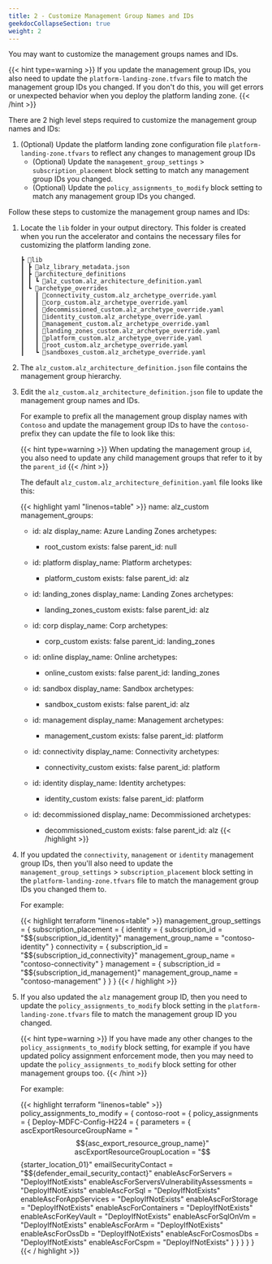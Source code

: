 ```yaml
---
title: 2 - Customize Management Group Names and IDs
geekdocCollapseSection: true
weight: 2
---
```


You may want to customize the management groups names and IDs.

{{< hint type=warning >}}
If you update the management group IDs, you also need to update the `platform-landing-zone.tfvars` file to match the management group IDs you changed. If you don't do this, you will get errors or unexpected behavior when you deploy the platform landing zone.
{{< /hint >}}

There are 2 high level steps required to customize the management group names and IDs:

1. (Optional) Update the platform landing zone configuration file `platform-landing-zone.tfvars` to reflect any changes to management group IDs
    - (Optional) Update the `management_group_settings` > `subscription_placement` block setting to match any management group IDs you changed.
    - (Optional) Update the `policy_assignments_to_modify` block setting to match any management group IDs you changed.

Follow these steps to customize the management group names and IDs:

1. Locate the `lib` folder in your output directory. This folder is created when you run the accelerator and contains the necessary files for customizing the platform landing zone.

    ```plaintext
    ┣ 📂lib
    ┃ ┣ 📜alz_library_metadata.json
    ┃ ┣ 📂architecture_definitions
    ┃ ┃ ┗ 📜alz_custom.alz_architecture_definition.yaml
    ┃ ┗ 📂archetype_overrides
    ┃   ┃ 📜connectivity_custom.alz_archetype_override.yaml
    ┃   ┃ 📜corp_custom.alz_archetype_override.yaml
    ┃   ┃ 📜decommissioned_custom.alz_archetype_override.yaml
    ┃   ┃ 📜identity_custom.alz_archetype_override.yaml
    ┃   ┃ 📜management_custom.alz_archetype_override.yaml
    ┃   ┃ 📜landing_zones_custom.alz_archetype_override.yaml
    ┃   ┃ 📜platform_custom.alz_archetype_override.yaml
    ┃   ┃ 📜root_custom.alz_archetype_override.yaml
    ┃   ┗ 📜sandboxes_custom.alz_archetype_override.yaml
    ```

1. The `alz_custom.alz_architecture_definition.json` file contains the management group hierarchy.

1. Edit the `alz_custom.alz_architecture_definition.json` file to update the management group names and IDs.

    For example to prefix all the management group display names with `Contoso` and update the management group IDs to have the `contoso-` prefix they can update the file to look like this:

    {{< hint type=warning >}}
When updating the management group `id`, you also need to update any child management groups that refer to it by the `parent_id`
    {{< /hint >}}

    The default `alz_custom.alz_architecture_definition.yaml` file looks like this:

    {{< highlight yaml "linenos=table" >}}
    name: alz_custom
    management_groups:
      - id: alz
        display_name: Azure Landing Zones
        archetypes:
          - root_custom
        exists: false
        parent_id: null

      - id: platform
        display_name: Platform
        archetypes:
          - platform_custom
        exists: false
        parent_id: alz

      - id: landing_zones
        display_name: Landing Zones
        archetypes:
          - landing_zones_custom
        exists: false
        parent_id: alz

      - id: corp
        display_name: Corp
        archetypes:
          - corp_custom
        exists: false
        parent_id: landing_zones

      - id: online
        display_name: Online
        archetypes:
          - online_custom
        exists: false
        parent_id: landing_zones

      - id: sandbox
        display_name: Sandbox
        archetypes:
          - sandbox_custom
        exists: false
        parent_id: alz

      - id: management
        display_name: Management
        archetypes:
          - management_custom
        exists: false
        parent_id: platform

      - id: connectivity
        display_name: Connectivity
        archetypes:
          - connectivity_custom
        exists: false
        parent_id: platform

      - id: identity
        display_name: Identity
        archetypes:
          - identity_custom
        exists: false
        parent_id: platform

      - id: decommissioned
        display_name: Decommissioned
        archetypes:
          - decommissioned_custom
        exists: false
        parent_id: alz
  {{< /highlight >}}

1. If you updated the `connectivity`, `management` or `identity` management group IDs, then you'll also need to update the `management_group_settings` > `subscription_placement` block setting in the `platform-landing-zone.tfvars` file to match the management group IDs you changed them to.

    For example:

    {{< highlight terraform "linenos=table" >}}
    management_group_settings = {
      subscription_placement = {
        identity = {
          subscription_id       = "$${subscription_id_identity}"
          management_group_name = "contoso-identity"
        }
        connectivity = {
          subscription_id       = "$${subscription_id_connectivity}"
          management_group_name = "contoso-connectivity"
        }
        management = {
          subscription_id       = "$${subscription_id_management}"
          management_group_name = "contoso-management"
        }
      }
    }
    {{< / highlight >}}

1. If you also updated the `alz` management group ID, then you need to update the `policy_assignments_to_modify` block setting in the `platform-landing-zone.tfvars` file to match the management group ID you changed.

    {{< hint type=warning >}}
If you have made any other changes to the `policy_assignments_to_modify` block setting, for example if you have updated policy assignment enforcement mode, then you may need to update the `policy_assignments_to_modify` block setting for other management groups too.
    {{< /hint >}}

    For example:

    {{< highlight terraform "linenos=table" >}}
    policy_assignments_to_modify = {
      contoso-root = {
        policy_assignments = {
          Deploy-MDFC-Config-H224 = {
            parameters = {
              ascExportResourceGroupName                  = "$${asc_export_resource_group_name}"
              ascExportResourceGroupLocation              = "$${starter_location_01}"
              emailSecurityContact                        = "$${defender_email_security_contact}"
              enableAscForServers                         = "DeployIfNotExists"
              enableAscForServersVulnerabilityAssessments = "DeployIfNotExists"
              enableAscForSql                             = "DeployIfNotExists"
              enableAscForAppServices                     = "DeployIfNotExists"
              enableAscForStorage                         = "DeployIfNotExists"
              enableAscForContainers                      = "DeployIfNotExists"
              enableAscForKeyVault                        = "DeployIfNotExists"
              enableAscForSqlOnVm                         = "DeployIfNotExists"
              enableAscForArm                             = "DeployIfNotExists"
              enableAscForOssDb                           = "DeployIfNotExists"
              enableAscForCosmosDbs                       = "DeployIfNotExists"
              enableAscForCspm                            = "DeployIfNotExists"
            }
          }
        }
      }
    }
    {{< / highlight >}}
